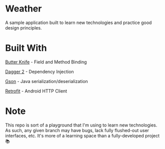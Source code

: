 # Weather
A sample application built to learn new technologies and practice good design principles. 

# Built With
[Butter Knife](http://jakewharton.github.io/butterknife/) - Field and Method Binding

[Dagger 2](https://github.com/google/dagger) - Dependency Injection

[Gson](https://github.com/google/gson) - Java serialization/deserialization

[Retrofit](http://square.github.io/retrofit/) - Android HTTP Client

# Note
This repo is sort of a playground that I'm using to learn new technologies. As such, any given branch may have bugs, lack fully flushed-out user interfaces, etc. It's more of a learning space than a fully-developed project 📚
